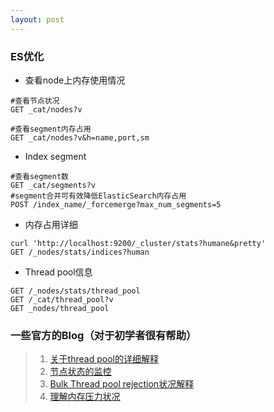 ```yaml
---
layout: post
---
```


### ES优化
- 查看node上内存使用情况

```
#查看节点状况
GET _cat/nodes?v

#查看segment内存占用
GET _cat/nodes?v&h=name,port,sm
```

-  Index segment

```
#查看segment数
GET _cat/segments?v
#segment合并可有效降低ElasticSearch内存占用
POST /index_name/_forcemerge?max_num_segments=5
```

- 内存占用详细

```
curl 'http://localhost:9200/_cluster/stats?humane&pretty'
GET /_nodes/stats/indices?human
```

- Thread pool信息

```
GET /_nodes/stats/thread_pool
GET /_cat/thread_pool?v
GET _nodes/thread_pool
```


### 一些官方的Blog（对于初学者很有帮助）
> 1. [关于thread pool的详细解释](https://www.elastic.co/guide/en/elasticsearch/reference/current/modules-threadpool.html)
> 2. [节点状态的监控](https://www.elastic.co/guide/en/elasticsearch/guide/current/_monitoring_individual_nodes.html)
> 3. [Bulk Thread pool rejection状况解释](https://www.elastic.co/blog/why-am-i-seeing-bulk-rejections-in-my-elasticsearch-cluster)
> 4. [理解内存压力状况](https://www.elastic.co/blog/found-understanding-memory-pressure-indicator)
